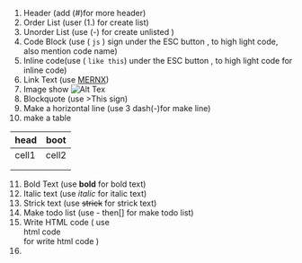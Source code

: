 
1. Header (add (#)for more header)
2. Order List (user (1.) for create list)
3. Unorder List (use (-) for create unlisted )
4. Code Block (use ( ```js``` ) sign under the ESC button , to high light code, also mention code name)
5. Inline code(use ( `like this`) under the ESC button , to high light code for inline code)
6. Link Text (use [MERNX](https://mernx.com))
7. Image show ![Alt Tex](https://encrypted-tbn0.gstatic.com/images?q=tbn:ANd9GcSqUZdYeIcw2R39DAwas9e4yy52Hn4ghmEYVw&s)
8. Blockquote (use >This sign)
9. Make a horizontal line (use 3 dash(-)for make line)
10. make a table 

| head  | boot  |
| ----- | ----- |
| cell1 | cell2 |
|       |       |
|       |       |

11. Bold Text (use **bold** for bold text)
12. Italic text (use *italic* for italic text)
13. Strick text (use ~~strick~~ for strick text)
14. Make todo list (use - then[] for make todo list)
15. Write HTML code ( use <div>html code </div>for write html code )
16. 





